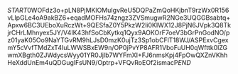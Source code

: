 $START$0WOFdz3o+pLN8PjMKlOMuIgvReU5DQPaZmQoHKjbnT9rzWx0R156vLIpGLe4oA9akBZ6+eqadMOFHs74zngz3ZVSmugwR2NGe3UQGGBsabtq+Apxw6BC3UEboXuRczWt+9QESfaZ0Y5PkzW2li0KIWX12J8PjN6JVpk3Q8TkjrCHrLMhnyex5JY/V4IK43hfSoCbKytkq1Qyx9AOKOrF7oeV3bGrPnGodNO/pz01yaK05Oo9NaYTGvRM9hLJsD0mzK0ujTz3Sp1obCFlT18WJ/ASPExvCgexmY5cVvfTMdZxT4IuLWWSBxEW9n/OP0jPvYP8AFR1VboFuUH0qWfttk0lZGwmXBgth0ZJWdycsWyy01YR0JjIb7WYFmXI+FJ6nmsKpj4FpOwQXZnVKhhHeXddUnEm4uQDGuglFsUN9/Optrp+VFQvRoEOf2ismacP$END$